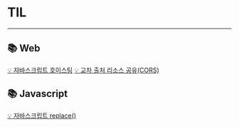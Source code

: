 <h1>TIL</h1>
<hr />

<h2> 📚 Web </h2>

<a href="https://rec8730.tistory.com/127">💡 자바스크립트 호이스팅</a>
<a href="https://rec8730.tistory.com/129">💡 교차 출처 리소스 공유(CORS)</a>

<h2> 📚 Javascript</h2>
<a href="https://rec8730.tistory.com/128">💡 자바스크립트 replace()</a>
